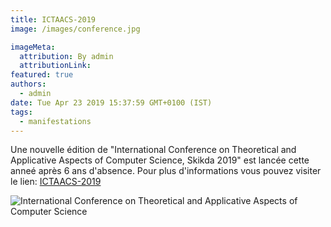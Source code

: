```yaml
---
title: ICTAACS-2019
image: /images/conference.jpg

imageMeta:
  attribution: By admin
  attributionLink:
featured: true
authors:
  - admin
date: Tue Apr 23 2019 15:37:59 GMT+0100 (IST)
tags:
  - manifestations
---
```


Une nouvelle édition de "International Conference on Theoretical and Applicative Aspects of Computer Science, Skikda 2019" est lancée cette anneé après 6 ans d'absence. Pour plus d'informations vous pouvez visiter le lien: <a href="http://fs.univ-skikda.dz/informatique/ICTAACS-2019/">ICTAACS-2019</a>

![International Conference on Theoretical and Applicative Aspects of Computer Science](/images/ICTAACS.jpg)

